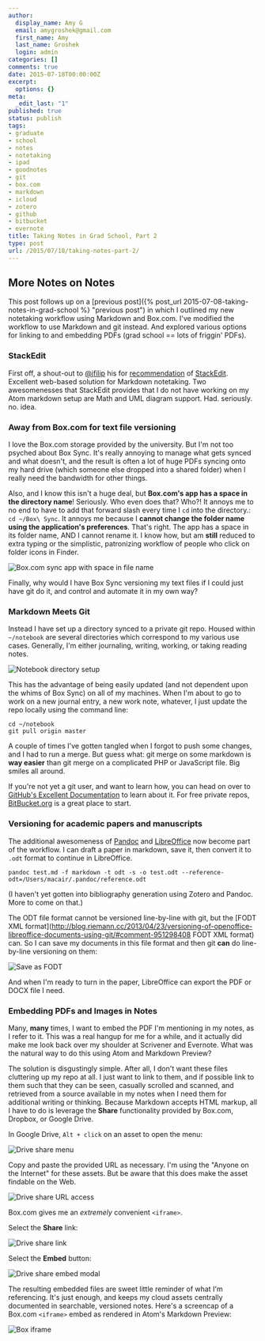 ```yaml
---
author:
  display_name: Amy G
  email: amygroshek@gmail.com
  first_name: Amy
  last_name: Groshek
  login: admin
categories: []
comments: true
date: 2015-07-18T00:00:00Z
excerpt:
  options: {}
meta:
  _edit_last: "1"
published: true
status: publish
tags:
- graduate
- school
- notes
- notetaking
- ipad
- goodnotes
- git
- box.com
- markdown
- icloud
- zotero
- github
- bitbucket
- evernote
title: Taking Notes in Grad School, Part 2
type: post
url: /2015/07/18/taking-notes-part-2/
---
```


## More Notes on Notes

This post follows up on a [previous post]({% post_url 2015-07-08-taking-notes-in-grad-school %} "previous post") in which I outlined my new notetaking workflow using Markdown and Box.com. I've modified the workflow to use Markdown and git instead. And explored various options for linking to and embedding PDFs (grad school == lots of friggin' PDFs).

### StackEdit

First off, a shout-out to [@jfilip](https://twitter.com/jfilip) his for [recommendation](http://amygroshek.com/2015/07/08/taking-notes-in-grad-school/#comment-2126534231) of [StackEdit](https://stackedit.io/). Excellent web-based solution for Markdown notetaking. Two awesomenesses that StackEdit provides that I do not have working on my Atom markdown setup are Math and UML diagram support. Had. seriously. no. idea.

### Away from Box.com for text file versioning

I love the Box.com storage provided by the university. But I'm not too psyched about Box Sync. It's really annoying to manage what gets synced and what doesn't, and the result is often a lot of huge PDFs syncing onto my hard drive (which someone else dropped into a shared folder) when I really need the bandwidth for other things.

Also, and I know this isn't a huge deal, but **Box.com's app has a space in the directory name**! Seriously. Who even does that? Who?! It annoys me to no end to have to add that forward slash every time I `cd` into the directory.: `cd ~/Box\ Sync`. It annoys me because I **cannot change the folder name using the application's preferences**. That's right. The app has a space in its folder name, AND I cannot rename it. I know how, but am **still** reduced to extra typing or the simplistic, patronizing workflow of people who click on folder icons in Finder.

![Box.com sync app with space in file name](/img/box-space-file-name.png "Box.com's sync app with space in file name")

Finally, why would I have Box Sync versioning my text files if I could just have git do it, and control and automate it in my own way?

### Markdown Meets Git

Instead I have set up a directory synced to a private git repo. Housed within `~/notebook` are several directories which correspond to my various use cases. Generally, I'm either journaling, writing, working, or taking reading notes.

![Notebook directory setup](/img/md-notebook-directories.png "Notebook directory setup")

This has the advantage of being easily updated (and not dependent upon the whims of Box Sync) on all of my machines. When I'm about to go to work on a new journal entry, a new work note, whatever, I just update the repo locally using the command line:

    cd ~/notebook
    git pull origin master

A couple of times I've gotten tangled when I forgot to push some changes, and I had to run a merge. But guess what: git merge on some markdown is **way easier** than git merge on a complicated PHP or JavaScript file. Big smiles all around.

If you're not yet a git user, and want to learn how, you can head on over to [GitHub's Excellent Documentation](https://help.github.com "Github Docs") to learn about it. For free private repos, [BitBucket.org](https://bitbucket.org "Bitbucket.org") is a great place to start.

### Versioning for academic papers and manuscripts

The additional awesomeness of [Pandoc](http://pandoc.org/demos.html) and [LibreOffice](https://www.libreoffice.org) now become part of the workflow. I can draft a paper in markdown, save it, then convert it to `.odt` format to continue in LibreOffice.

    pandoc test.md -f markdown -t odt -s -o test.odt --reference-odt=/Users/macair/.pandoc/reference.odt

(I haven't yet gotten into bibliography generation using Zotero and Pandoc. More to come on that.)

The ODT file format cannot be versioned line-by-line with git, but the [FODT XML format](http://blog.riemann.cc/2013/04/23/versioning-of-openoffice-libreoffice-documents-using-git/#comment-951298408 FODT XML format) can. So I can save my documents in this file format and then git **can** do line-by-line versioning on them:

![Save as FODT](/img/fodt.png "Save as FODT")

And when I'm ready to turn in the paper, LibreOffice can export the PDF or DOCX file I need.

### Embedding PDFs and Images in Notes

Many, **many** times, I want to embed the PDF I'm mentioning in my notes, as I refer to it. This was a real hangup for me for a while, and it actually did make me look back over my shoulder at Scrivener and Evernote. What was the natural way to do this using Atom and Markdown Preview?

The solution is disgustingly simple. After all, I don't want these files cluttering up my repo at all. I just want to link to them, and if possible link to them such that they can be seen, casually scrolled and scanned, and retrieved from a source available in my notes when I need them for additional writing or thinking. Because Markdown accepts HTML markup, all I have to do is leverage the **Share** functionality provided by Box.com, Dropbox, or Google Drive.

In Google Drive, `Alt + click` on an asset to open the menu:

![Drive share menu](/img/drive-share1.png)

Copy and paste the provided URL as necessary. I'm using the "Anyone on the Internet" for these assets. But be aware that this does make the asset findable on the Web.

![Drive share URL access](/img/drive-share2.png)

Box.com gives me an *extremely* convenient `<iframe>`.

Select the **Share** link:

![Drive share link](/img/box-share1.png)

Select the **Embed** button:

![Drive share embed modal](/img/box-share2.png)

The resulting embedded files are sweet little reminder of what I'm referencing. It's just enough, and keeps my cloud assets centrally documented in searchable, versioned notes. Here's a screencap of a Box.com `<iframe>` embed as rendered in Atom's Markdown Preview:

![Box iframe](/img/md-iframe.png)
